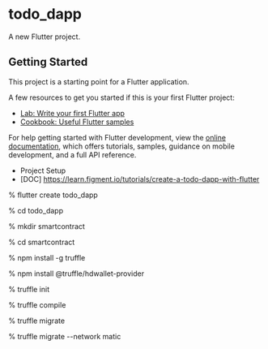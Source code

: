 # todo_dapp

A new Flutter project.

## Getting Started

This project is a starting point for a Flutter application.

A few resources to get you started if this is your first Flutter project:

- [Lab: Write your first Flutter app](https://docs.flutter.dev/get-started/codelab)
- [Cookbook: Useful Flutter samples](https://docs.flutter.dev/cookbook)

For help getting started with Flutter development, view the
[online documentation](https://docs.flutter.dev/), which offers tutorials,
samples, guidance on mobile development, and a full API reference.

- Project Setup
- [DOC] https://learn.figment.io/tutorials/create-a-todo-dapp-with-flutter

% flutter create todo_dapp

% cd todo_dapp

% mkdir smartcontract

% cd smartcontract

% npm install -g truffle

% npm install @truffle/hdwallet-provider

% truffle init

% truffle compile

% truffle migrate

% truffle migrate --network matic